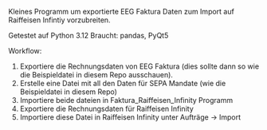 Kleines Programm um exportierte EEG Faktura Daten zum Import auf Raiffeisen Infintiy vorzubreiten.

Getestet auf Python 3.12
Braucht: pandas, PyQt5

Workflow:
1. Exportiere die Rechnungsdaten von EEG Faktura (dies sollte dann so wie die Beispieldatei in diesem Repo ausschauen).
2. Erstelle eine Datei mit all den Daten für SEPA Mandate (wie die Beispieldatei in diesem Repo)
3. Importiere beide dateien in Faktura_Raiffeisen_Infinity Programm
4. Exportiere die Rechnungsdaten für Raiffeisen Infinity
5. Importiere diese Datei in  Raiffeisen Infinity unter Aufträge -> Import
